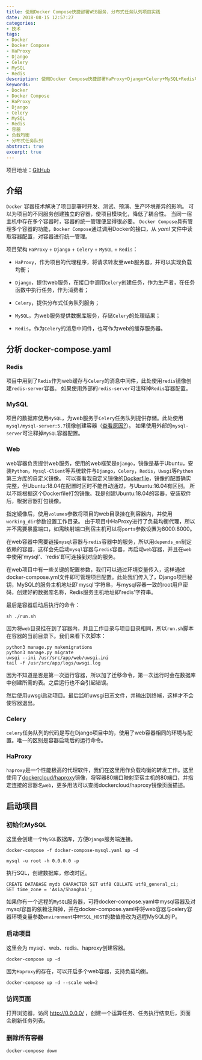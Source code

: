 ```yaml
---
title: 使用Docker Compose快捷部署WEB服务、分布式任务队列项目实践
date: 2018-08-15 12:57:27
categories:
- 技术
tags:
- Docker
- Docker Compose
- HaProxy
- Django
- Celery
- MySQL
- Redis
description: 使用Docker Compose快捷部署HaProxy+Django+Celery+MySQL+Redis项目实践
keywords: 
- Docker
- Docker Compose
- HaProxy
- Django
- Celery
- MySQL
- Redis
- 容器
- 负载均衡
- 分布式任务队列
abstract: true
excerpt: true
---
```


项目地址：[GItHub](https://github.com/aishenghuomeidaoli/docker-django-mysql-celery)

## 介绍

`Docker` 容器技术解决了项目部署时开发、测试、预演、生产环境差异的影响。
可以为项目的不同服务创建独立的容器，使项目模块化，降低了耦合性。
当同一宿主机中存在多个容器时，容器的统一管理便显得很必要。
`Docker Compose`具有管理多个容器的功能，`Docker Compose`通过调用Docker的接口，从 *yaml* 文件中读取容器配置，对容器进行统一管理。

项目架构 `HaProxy` + `Django` + `Celery` + `MySQL` + `Redis`：

* `HaProxy`，作为项目的代理程序，将请求转发至web服务器，并可以实现负载均衡；

* `Django`，提供web服务，在接口中调用`Celery`创建任务，作为生产者，在任务函数中执行任务，作为消费者；

* `Celery`，提供分布式任务队列服务；

* `MySQL`，为web服务提供数据库服务，存储`Celery`的处理结果；

* `Redis`，作为`Celery`的消息中间件，也可作为web的缓存服务器。

<!--more-->

## 分析 docker-compose.yaml

### Redis

项目中用到了`Redis`作为web缓存与`Celery`的消息中间件，此处使用`redis`镜像创建`redis-server`容器。
如果使用外部的`redis-server`可注释掉`Redis`容器配置。

### MySQL

项目的数据库使用`MySQL`，为web服务于`Celery`任务队列提供存储。此处使用`mysql/mysql-server:5.7`镜像创建容器（[查看原因?](/技术/探索docker容器下mysql的数据持久化/)）。
如果使用外部的`mysql-server`可注释掉`MySQL`容器配置。

### Web

web容器负责提供web服务，使用的web框架是`Django`，镜像是基于Ubuntu，安装`Python`，`Mysql-Client`等系统软件与`Django`，`Celery`，`Redis`，`Uwsgi`等`Python`第三方库的自定义镜像。
可以查看我自定义镜像的[Dockerfile](https://github.com/aishenghuomeidaoli/docker-django-mysql-celery/blob/master/web/Dockerfile)，镜像的配置确实完整，但Ubuntu:18.04在配置时区时不能自动通过，与Ubuntu:16.04有区别。
所以不能根据这个Dockerfile打包镜像。我是创建Ubuntu:18.04的容器，安装软件后，根据容器打包镜像。

指定镜像后，使用`volumes`参数将项目的web目录挂在到容器内，并使用`working_dir`参数设置工作目录。
由于项目中HaProxy进行了负载均衡代理，所以并不需要暴露端口，如需映射端口到宿主机可以将`ports`参数设置为8000:8000。

在web容器中需要链接`mysql`容器与`redis`容器中的服务，所以用`depends_on`制定依赖的容器，这样会先启动`mysql`容器与`redis`容器，再启动`web`容器，并且在`web`中使用'mysql'、'redis'即可连接到对应的服务。

在web项目中有一些关键的配置参数，我们可以通过环境变量传入，这样通过docker-compose.yml文件即可管理项目配置。此处我们传入了，Django项目秘钥，MySQL的服务主机地址即'mysql'字符串，与mysql容器一致的root用户密码，创建好的数据库名称，Redis服务主机地址即'redis'字符串。

最后是容器启动后执行的命令：

```
sh ./run.sh
```

因为将`web`目录挂在到了容器内，并且工作目录与项目目录相同，所以`run.sh`脚本在容器的当前目录下。我们来看下次脚本：

```
python3 manage.py makemigrations
python3 manage.py migrate
uwsgi --ini /usr/src/app/web/uwsgi.ini
tail -f /usr/src/app/logs/uwsgi.log
```

因为不知道是否是第一次运行容器，所以加了迁移命令，第一次运行时会在数据库中创建所需的表。之后运行也不会引起错误。

然后使用uwsgi启动项目。最后监听uwsgi日志文件，并输出到终端，这样才不会使容器退出。

### Celery

`celery`任务队列的代码是写在Django项目中的，使用了web容器相同的环境与配置。唯一的区别是容器启动后的运行命令。

### HaProxy

`haproxy`是一个性能极高的代理软件，我们在这里用作负载均衡的转发工作。这里使用了[dockercloud/haproxy](https://hub.docker.com/r/dockercloud/haproxy/)镜像，将容器80端口映射至宿主机的80端口，并指定连接的容器名`web`，更多用法可以查阅dockercloud/haproxy镜像页面描述。

## 启动项目

### 初始化MySQL

这里会创建一个`MySQL`数据库，方便`Django`服务端连接。

```
docker-compose -f docker-compose-mysql.yaml up -d

mysql -u root -h 0.0.0.0 -p
```

执行SQL，创建数据库，修改时区。

```
CREATE DATABASE mydb CHARACTER SET utf8 COLLATE utf8_general_ci;
SET time_zone = 'Asia/Shanghai';
```

如果你有一个远程的`MySQL`服务器，可将docker-compose.yaml中mysql容器及对mysql容器的依赖注释掉，并在docker-compose.yaml中将web容器与celery容器环境变量参数`environment`中`MYSQL_HOST`的数值修改为远程MySQL的IP。

### 启动项目

这里会为 mysql、web、redis、haproxy创建容器。

```
docker-compose up -d

```

因为`Haproxy`的存在，可以开启多个web容器，支持负载均衡。

```
docker-compose up -d --scale web=2
```

### 访问页面

打开浏览器，访问 http://0.0.0.0/ ，创建一个运算任务、任务执行结束后，页面会刷新任务列表。


### 删除所有容器

```
docker-compose down
```

<script>
var _hmt = _hmt || [];
(function() {
  var hm = document.createElement("script");
  hm.src = "https://hm.baidu.com/hm.js?08602829e40aed39037446fe7ea1aa6e";
  var s = document.getElementsByTagName("script")[0];
  s.parentNode.insertBefore(hm, s);
})();
</script>

